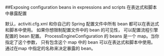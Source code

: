 ##Exposing configuration beans in expressions and scripts 在表达式和脚本中暴露配置

默认，activiti.cfg.xml 和你自己的 Spring 配置文件中所有 bean 都可以在表达式和脚本中使用。 如果你想限制配置文件中的 bean 的可见性， 可以配置流程引擎配置的 bean 配置。
ProcessEngineConfiguration 的 beans 是一个 map。当你指定了这个参数， 只有包含这个 map 中的 bean 可以在表达式和脚本中使用。 通过在map 中指定的名称来决定暴露的 bean。